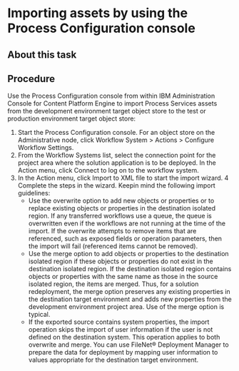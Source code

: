 # Importing assets by using the Process Configuration console

## About this task

## Procedure

Use the Process Configuration console from within IBM Administration Console for
Content Platform Engine to import Process Services
assets from the development environment target object store to the
test or production environment target object store:

1. Start the Process Configuration console. For an object
store on the Administrative node, click Workflow
System > Actions > Configure
Workflow Settings.
2. From the Workflow Systems list,
select the connection point for the project area where the solution
application is to be deployed. In the Action menu,
click Connect to log on to the workflow system.
3. In the Action menu, click Import
to XML file to start the import wizard.
4 Complete the steps in the wizard. Keepin mind the following import guidelines:
    - Use the overwrite option to add new objects
or properties or to replace existing objects or properties in the
destination isolated region. If any transferred workflows use a queue,
the queue is overwritten even if the workflows are not running at
the time of the import. If the overwrite attempts to remove items
that are referenced, such as exposed fields or operation parameters,
then the import will fail (referenced items cannot be removed).
    - Use the merge option to add objects or
properties to the destination isolated region if these objects or
properties do not exist in the destination isolated region. If the
destination isolated region contains objects or properties with the
same name as those in the source isolated region, the items are merged.
Thus, for a solution redeployment, the merge option
preserves any existing properties in the destination target environment
and adds new properties from the development environment project area.
Use of the merge option is typical.
    - If the exported source contains system properties, the import
operation skips the import of user information if the user is not
defined on the destination system. This operation applies to both
overwrite and merge. You can use FileNet® Deployment
Manager to prepare the data for
deployment by mapping user information to values appropriate for the
destination target environment.